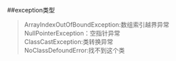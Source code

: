 ##exception类型


> ArrayIndexOutOfBoundException:数组索引越界异常
> NullPointerException：空指针异常  
> ClassCastException:类转换异常  
> NoClassDefoundError:找不到这个类